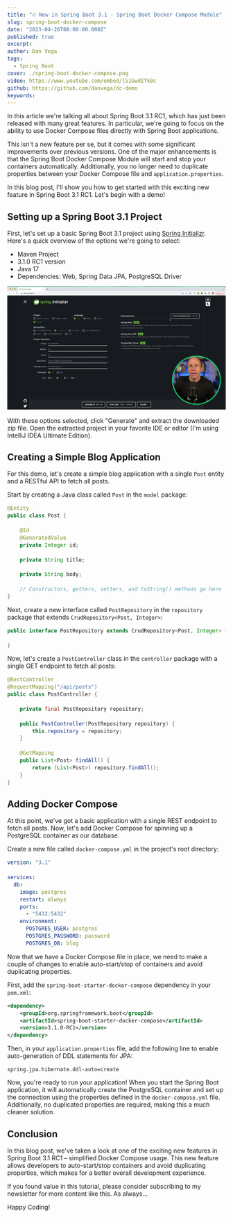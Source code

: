 ```yaml
---
title: "🔥 New in Spring Boot 3.1 - Spring Boot Docker Compose Module"
slug: spring-boot-docker-compose
date: "2023-04-26T08:00:00.000Z"
published: true
excerpt:
author: Dan Vega
tags:
  - Spring Boot
cover: ./spring-boot-docker-compose.png
video: https://www.youtube.com/embed/lS1GwdIfk0c
github: https://github.com/danvega/dc-demo
keywords:
---
```


In this article we're talking all about Spring Boot 3.1 RC1, which has just been released with many great features. In particular, we're going to focus on the ability to use Docker Compose files directly with Spring Boot applications.

This isn't a new feature per se, but it comes with some significant improvements over previous versions. One of the major enhancements is that the Spring Boot Docker Compose Module will start and stop your containers automatically. Additionally, you no longer need to duplicate properties between your Docker Compose file and `application.properties`.

In this blog post, I'll show you how to get started with this exciting new feature in Spring Boot 3.1 RC1. Let's begin with a demo!

## Setting up a Spring Boot 3.1 Project

First, let's set up a basic Spring Boot 3.1 project using [Spring Initializr](https://start.spring.io/). Here's a quick overview of the options we're going to select:

- Maven Project
- 3.1.0 RC1 version
- Java 17
- Dependencies: Web, Spring Data JPA, PostgreSQL Driver

![Spring Initializr](./start-spring-io.png)

With these options selected, click "Generate" and extract the downloaded zip file. Open the extracted project in your favorite IDE or editor (I'm using IntelliJ IDEA Ultimate Edition).

## Creating a Simple Blog Application

For this demo, let's create a simple blog application with a single `Post` entity and a RESTful API to fetch all posts.

Start by creating a Java class called `Post` in the `model` package:

```java
@Entity
public class Post {

    @Id
    @GeneratedValue
    private Integer id;

    private String title;

    private String body;

    // Constructors, getters, setters, and toString() methods go here
}
```

Next, create a new interface called `PostRepository` in the `repository` package that extends `CrudRepository<Post, Integer>`:

```java
public interface PostRepository extends CrudRepository<Post, Integer> {

}
```

Now, let's create a `PostController` class in the `controller` package with a single GET endpoint to fetch all posts:

```java
@RestController
@RequestMapping("/api/posts")
public class PostController {

    private final PostRepository repository;

    public PostController(PostRepository repository) {
        this.repository = repository;
    }

    @GetMapping
    public List<Post> findAll() {
        return (List<Post>) repository.findAll();
    }
}
```

## Adding Docker Compose

At this point, we've got a basic application with a single REST endpoint to fetch all posts. Now, let's add Docker Compose for spinning up a PostgreSQL container as our database.

Create a new file called `docker-compose.yml` in the project's root directory:

```yaml
version: "3.1"

services:
  db:
    image: postgres
    restart: always
    ports:
      - "5432:5432"
    environment:
      POSTGRES_USER: postgres
      POSTGRES_PASSWORD: password
      POSTGRES_DB: blog
```

Now that we have a Docker Compose file in place, we need to make a couple of changes to enable auto-start/stop of containers and avoid duplicating properties.

First, add the `spring-boot-starter-docker-compose` dependency in your `pom.xml`:

```xml
<dependency>
    <groupId>org.springframework.boot</groupId>
    <artifactId>spring-boot-starter-docker-compose</artifactId>
    <version>3.1.0-RC1</version>
</dependency>

```

Then, in your `application.properties` file, add the following line to enable auto-generation of DDL statements for JPA:

```properties
spring.jpa.hibernate.ddl-auto=create
```

Now, you're ready to run your application! When you start the Spring Boot application, it will automatically create the PostgreSQL container and set up the connection using the properties defined in the `docker-compose.yml` file. Additionally, no duplicated properties are required, making this a much cleaner solution.

## Conclusion

In this blog post, we've taken a look at one of the exciting new features in Spring Boot 3.1 RC1 – simplified Docker Compose usage. This new feature allows developers to auto-start/stop containers and avoid duplicating properties, which makes for a better overall development experience.

If you found value in this tutorial, please consider subscribing to my newsletter for more content like this. As always…

Happy Coding!

